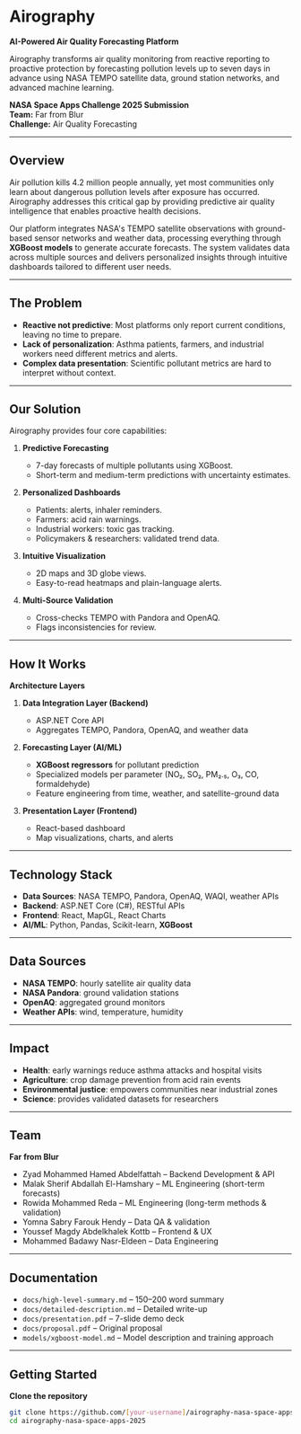 # Airography

**AI-Powered Air Quality Forecasting Platform**

Airography transforms air quality monitoring from reactive reporting to proactive protection by forecasting pollution levels up to seven days in advance using NASA TEMPO satellite data, ground station networks, and advanced machine learning.

**NASA Space Apps Challenge 2025 Submission**  
**Team:** Far from Blur  
**Challenge:** Air Quality Forecasting  

---

## Overview

Air pollution kills 4.2 million people annually, yet most communities only learn about dangerous pollution levels after exposure has occurred. Airography addresses this critical gap by providing predictive air quality intelligence that enables proactive health decisions.

Our platform integrates NASA's TEMPO satellite observations with ground-based sensor networks and weather data, processing everything through **XGBoost models** to generate accurate forecasts. The system validates data across multiple sources and delivers personalized insights through intuitive dashboards tailored to different user needs.

---

## The Problem

- **Reactive not predictive**: Most platforms only report current conditions, leaving no time to prepare.  
- **Lack of personalization**: Asthma patients, farmers, and industrial workers need different metrics and alerts.  
- **Complex data presentation**: Scientific pollutant metrics are hard to interpret without context.  

---

## Our Solution

Airography provides four core capabilities:

1. **Predictive Forecasting**  
   - 7-day forecasts of multiple pollutants using XGBoost.  
   - Short-term and medium-term predictions with uncertainty estimates.  

2. **Personalized Dashboards**  
   - Patients: alerts, inhaler reminders.  
   - Farmers: acid rain warnings.  
   - Industrial workers: toxic gas tracking.  
   - Policymakers & researchers: validated trend data.  

3. **Intuitive Visualization**  
   - 2D maps and 3D globe views.  
   - Easy-to-read heatmaps and plain-language alerts.  

4. **Multi-Source Validation**  
   - Cross-checks TEMPO with Pandora and OpenAQ.  
   - Flags inconsistencies for review.  

---

## How It Works

**Architecture Layers**  

1. **Data Integration Layer (Backend)**  
   - ASP.NET Core API  
   - Aggregates TEMPO, Pandora, OpenAQ, and weather data  

2. **Forecasting Layer (AI/ML)**  
   - **XGBoost regressors** for pollutant prediction  
   - Specialized models per parameter (NO₂, SO₂, PM₂.₅, O₃, CO, formaldehyde)  
   - Feature engineering from time, weather, and satellite-ground data  

3. **Presentation Layer (Frontend)**  
   - React-based dashboard  
   - Map visualizations, charts, and alerts  

---

## Technology Stack

- **Data Sources**: NASA TEMPO, Pandora, OpenAQ, WAQI, weather APIs  
- **Backend**: ASP.NET Core (C#), RESTful APIs  
- **Frontend**: React, MapGL, React Charts  
- **AI/ML**: Python, Pandas, Scikit-learn, **XGBoost**  

---

## Data Sources

- **NASA TEMPO**: hourly satellite air quality data  
- **NASA Pandora**: ground validation stations  
- **OpenAQ**: aggregated ground monitors  
- **Weather APIs**: wind, temperature, humidity  

---

## Impact

- **Health**: early warnings reduce asthma attacks and hospital visits  
- **Agriculture**: crop damage prevention from acid rain events  
- **Environmental justice**: empowers communities near industrial zones  
- **Science**: provides validated datasets for researchers  

---

## Team

**Far from Blur**  
- Zyad Mohammed Hamed Abdelfattah – Backend Development & API  
- Malak Sherif Abdallah El-Hamshary – ML Engineering (short-term forecasts)  
- Rowida Mohammed Reda – ML Engineering (long-term methods & validation)  
- Yomna Sabry Farouk Hendy – Data QA & validation  
- Youssef Magdy Abdelkhalek Kottb – Frontend & UX  
- Mohammed Badawy Nasr-Eldeen – Data Engineering  

---

## Documentation

- `docs/high-level-summary.md` – 150–200 word summary  
- `docs/detailed-description.md` – Detailed write-up  
- `docs/presentation.pdf` – 7-slide demo deck  
- `docs/proposal.pdf` – Original proposal  
- `models/xgboost-model.md` – Model description and training approach  

---

## Getting Started

**Clone the repository**  
```bash
git clone https://github.com/[your-username]/airography-nasa-space-apps-2025.git
cd airography-nasa-space-apps-2025
